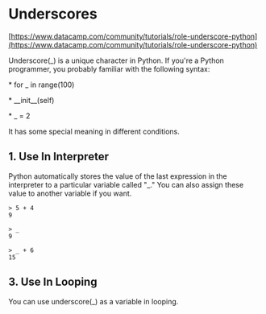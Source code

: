 # Underscores

[https://www.datacamp.com/community/tutorials/role-underscore-python](https://www.datacamp.com/community/tutorials/role-underscore-python)

Underscore(\_) is a unique character in Python. If you're a Python programmer, you probably familiar with the following syntax:

\* for \_ in range(100)

\* \_\_init\_\_(self)

\* \_ = 2

It has some special meaning in different conditions.

## 1. Use In Interpreter

Python automatically stores the value of the last expression in the interpreter to a particular variable called "\_." You can also assign these value to another variable if you want.

```
> 5 + 4
9

> _
9

> _ + 6
15
```

## 3. Use In Looping

You can use underscore(\_) as a variable in looping.
